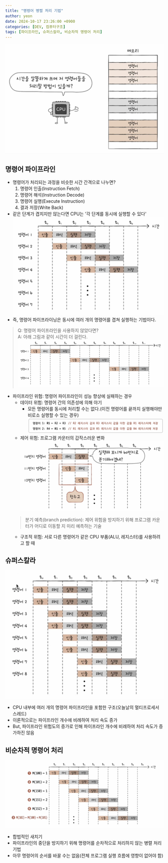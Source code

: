 ```yaml
---
title: "명령어 병렬 처리 기법"
author: yeon
date: 2024-10-17 23:26:00 +0900
categories: [DEV, 컴퓨터구조]
tags: [파이프라인, 슈퍼스칼라, 비순차적 명령어 처리]
---
```


![alt text](/assets/img/컴퓨터구조/InstructionParallelProcessingTechnique/image.png)

## 명령어 파이프라인

- 명령어가 처리되는 과정을 비슷한 시간 간격으로 나누면?
    1. 명령어 인출(Instruction Fetch)
    2. 명령어 해석(Instruction Decode)
    3. 명령어 실행(Execute Instruction)
    4. 결과 저장(Write Back)
- 같은 단계가 겹치지만 않는다면 CPU는 '각 단계를 동시에 실행할 수 있다'
![alt text](/assets/img/컴퓨터구조/InstructionParallelProcessingTechnique/image-1.png)
- 즉, 명령어 파이프라이닝은 동시에 여러 개의 명령어를 겹쳐 실행하는 기법이다.
> Q: 명령어 파이프라인을 사용하지 않았다면?   
A: 아래 그림과 같이 시간이 더 걸린다.   
![alt text](/assets/img/컴퓨터구조/InstructionParallelProcessingTechnique/image-2.png)
- 파이프라인 위험: 명령어 파이프라인이 성능 향상에 실패하는 경우
    - 데이터 위험: 명령어 간의 의존성에 의해 야기
        - 모든 명령어를 동시에 처리할 수는 없다.(이전 명령어를 끝까지 실행해야만 비로소 실행할 수 있는 경우)
        ![alt text](/assets/img/컴퓨터구조/InstructionParallelProcessingTechnique/image-3.png)
    - 제어 위험: 프로그램 카운터의 갑작스러운 변화
    ![alt text](/assets/img/컴퓨터구조/InstructionParallelProcessingTechnique/image-4.png)
    > 분기 예측(branch prediction): 제어 위험을 방지하기 위해 프로그램 카운터가 어디로 이동할 지 미리 예측하는 기술
    - 구조적 위험: 서로 다른 명령어가 같은 CPU 부품(ALU, 레지스터)를 사용하려고 할 때

## 슈퍼스칼라

![alt text](/assets/img/컴퓨터구조/InstructionParallelProcessingTechnique/image-5.png)

- CPU 내부에 여러 개의 명령어 파이프라인을 포함한 구조(오늘날의 멀티프로세서 스레드)
- 이론적으로는 파이프라인 개수에 비례하여 처리 속도 증가
- But, 파이프라인 위험도의 증가로 인해 파이프라인 개수에 비례하여 처리 속도가 증가하진 않음

## 비순차적 명령어 처리

![alt text](/assets/img/컴퓨터구조/InstructionParallelProcessingTechnique/image-6.png)

- 합법적인 새치기
- 파이프라인의 중단을 방지하기 위해 명령어를 순차적으로 처리하지 않는 병렬 처리 기법
- 아무 명령어의 순서를 바꿀 수는 없음(전체 프로그램 실행 흐름에 영향이 없어야 함)